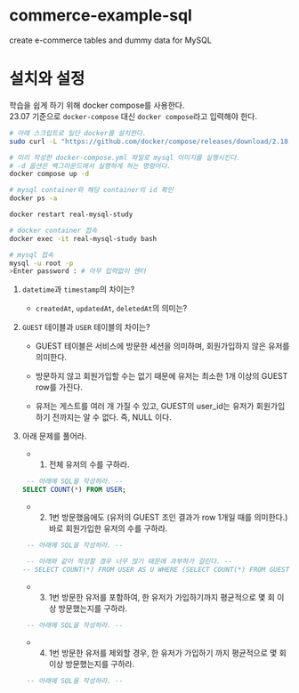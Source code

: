 # commerce-example-sql

create e-commerce tables and dummy data for MySQL

# 설치와 설정

학습을 쉽게 하기 위해 docker compose를 사용한다.  
23.07 기준으로 `docker-compose` 대신 `docker compose`라고 입력해야 한다.

```bash
# 아래 스크립트로 일단 docker를 설치한다.
sudo curl -L "https://github.com/docker/compose/releases/download/2.18.1/docker-compose-$(uname -s)-$(uname -m)" -o /usr/local/bin/docker-compose
```

```bash
# 미리 작성한 docker-compose.yml 파일로 mysql 이미지를 실행시킨다.
# -d 옵션은 백그라운드에서 실행하게 하는 명령어다.
docker compose up -d

# mysql container와 해당 container의 id 확인
docker ps -a

docker restart real-mysql-study

# docker container 접속
docker exec -it real-mysql-study bash

# mysql 접속
mysql -u root -p
>Enter password : # 아무 입력없이 엔터

```

1. `datetime`과 `timestamp`의 차이는?

   - `createdAt`, `updatedAt`, `deletedAt`의 의미는?

2. `GUEST` 테이블과 `USER` 테이블의 차이는?

   - GUEST 테이블은 서비스에 방문한 세션을 의미하며, 회원가입하지 않은 유저를 의미한다.

   - 방문하지 않고 회원가입할 수는 없기 때문에 유저는 최소한 1개 이상의 GUEST row를 가진다.

   - 유저는 게스트를 여러 개 가질 수 있고, GUEST의 user_id는 유저가 회원가입하기 전까지는 알 수 없다. 즉, NULL 이다.

3. 아래 문제를 풀어라.

   - 1. 전체 유저의 수를 구하라.

   ```sql
    -- 아래에 SQL을 작성하라. --
   SELECT COUNT(*) FROM USER;
   ```

   - 2. 1번 방문했음에도 (유저의 GUEST 조인 결과가 row 1개일 때를 의미한다.) 바로 회원가입한 유저의 수를 구하라.

   ```sql
    -- 아래에 SQL을 작성하라. --

   	-- 아래와 같이 작성할 경우 너무 많기 때문에 과부하가 걸린다. --
   -- SELECT COUNT(*) FROM USER AS U WHERE (SELECT COUNT(*) FROM GUEST AS G WHERE G.user_id = U.id) = 1;--
   ```

   - 3. 1번 방문한 유저를 포함하여, 한 유저가 가입하기까지 평균적으로 몇 회 이상 방문했는지를 구하라.

   ```sql
    -- 아래에 SQL을 작성하라. --

   ```

   - 4. 1번 방문한 유저를 제외할 경우, 한 유저가 가입하기 까지 평균적으로 몇 회 이상 방문했는지를 구하라.

   ```sql
    -- 아래에 SQL을 작성하라. --

   ```
